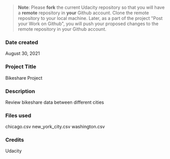 >**Note**: Please **fork** the current Udacity repository so that you will have a **remote** repository in **your** Github account. Clone the remote repository to your local machine. Later, as a part of the project "Post your Work on Github", you will push your proposed changes to the remote repository in your Github account.

### Date created
August 30, 2021

### Project Title
Bikeshare Project

### Description
Review bikeshare data between different cities

### Files used
chicago.csv
new_york_city.csv
washington.csv

### Credits
Udacity
